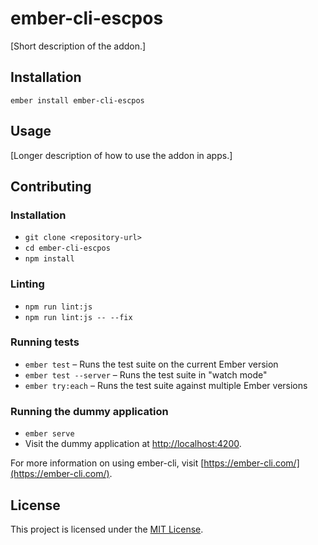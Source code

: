 ember-cli-escpos
==============================================================================

[Short description of the addon.]

Installation
------------------------------------------------------------------------------

```
ember install ember-cli-escpos
```


Usage
------------------------------------------------------------------------------

[Longer description of how to use the addon in apps.]


Contributing
------------------------------------------------------------------------------

### Installation

* `git clone <repository-url>`
* `cd ember-cli-escpos`
* `npm install`

### Linting

* `npm run lint:js`
* `npm run lint:js -- --fix`

### Running tests

* `ember test` – Runs the test suite on the current Ember version
* `ember test --server` – Runs the test suite in "watch mode"
* `ember try:each` – Runs the test suite against multiple Ember versions

### Running the dummy application

* `ember serve`
* Visit the dummy application at [http://localhost:4200](http://localhost:4200).

For more information on using ember-cli, visit [https://ember-cli.com/](https://ember-cli.com/).

License
------------------------------------------------------------------------------

This project is licensed under the [MIT License](LICENSE.md).

